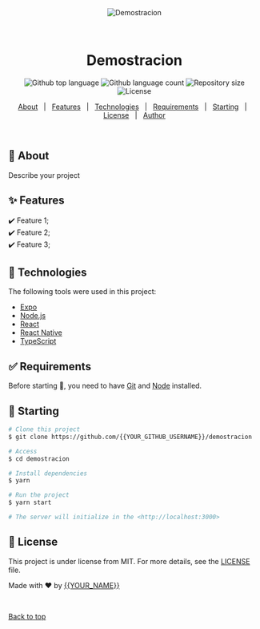 <div align="center" id="top"> 
  <img src="./.github/app.gif" alt="Demostracion" />

  &#xa0;

  <!-- <a href="https://demostracion.netlify.app">Demo</a> -->
</div>

<h1 align="center">Demostracion</h1>

<p align="center">
  <img alt="Github top language" src="https://img.shields.io/github/languages/top/{{YOUR_GITHUB_USERNAME}}/demostracion?color=56BEB8">

  <img alt="Github language count" src="https://img.shields.io/github/languages/count/{{YOUR_GITHUB_USERNAME}}/demostracion?color=56BEB8">

  <img alt="Repository size" src="https://img.shields.io/github/repo-size/{{YOUR_GITHUB_USERNAME}}/demostracion?color=56BEB8">

  <img alt="License" src="https://img.shields.io/github/license/{{YOUR_GITHUB_USERNAME}}/demostracion?color=56BEB8">

  <!-- <img alt="Github issues" src="https://img.shields.io/github/issues/{{YOUR_GITHUB_USERNAME}}/demostracion?color=56BEB8" /> -->

  <!-- <img alt="Github forks" src="https://img.shields.io/github/forks/{{YOUR_GITHUB_USERNAME}}/demostracion?color=56BEB8" /> -->

  <!-- <img alt="Github stars" src="https://img.shields.io/github/stars/{{YOUR_GITHUB_USERNAME}}/demostracion?color=56BEB8" /> -->
</p>

<!-- Status -->

<!-- <h4 align="center"> 
	🚧  Demostracion 🚀 Under construction...  🚧
</h4> 

<hr> -->

<p align="center">
  <a href="#dart-about">About</a> &#xa0; | &#xa0; 
  <a href="#sparkles-features">Features</a> &#xa0; | &#xa0;
  <a href="#rocket-technologies">Technologies</a> &#xa0; | &#xa0;
  <a href="#white_check_mark-requirements">Requirements</a> &#xa0; | &#xa0;
  <a href="#checkered_flag-starting">Starting</a> &#xa0; | &#xa0;
  <a href="#memo-license">License</a> &#xa0; | &#xa0;
  <a href="https://github.com/{{YOUR_GITHUB_USERNAME}}" target="_blank">Author</a>
</p>

<br>

## :dart: About ##

Describe your project

## :sparkles: Features ##

:heavy_check_mark: Feature 1;\
:heavy_check_mark: Feature 2;\
:heavy_check_mark: Feature 3;

## :rocket: Technologies ##

The following tools were used in this project:

- [Expo](https://expo.io/)
- [Node.js](https://nodejs.org/en/)
- [React](https://pt-br.reactjs.org/)
- [React Native](https://reactnative.dev/)
- [TypeScript](https://www.typescriptlang.org/)

## :white_check_mark: Requirements ##

Before starting :checkered_flag:, you need to have [Git](https://git-scm.com) and [Node](https://nodejs.org/en/) installed.

## :checkered_flag: Starting ##

```bash
# Clone this project
$ git clone https://github.com/{{YOUR_GITHUB_USERNAME}}/demostracion

# Access
$ cd demostracion

# Install dependencies
$ yarn

# Run the project
$ yarn start

# The server will initialize in the <http://localhost:3000>
```

## :memo: License ##

This project is under license from MIT. For more details, see the [LICENSE](LICENSE.md) file.


Made with :heart: by <a href="https://github.com/{{YOUR_GITHUB_USERNAME}}" target="_blank">{{YOUR_NAME}}</a>

&#xa0;

<a href="#top">Back to top</a>
